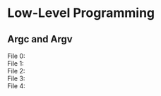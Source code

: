<h1>Low-Level Programming</h1>
<h2>Argc and Argv</h2>
File 0:<br>
File 1:<br>
File 2:<br>
File 3:<br>
File 4:
